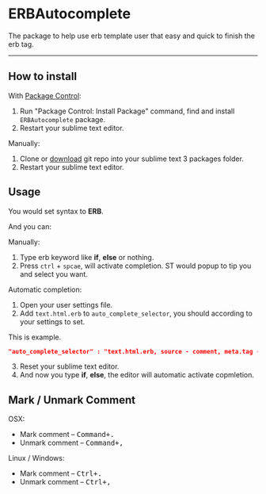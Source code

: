 ERBAutocomplete
======================
The package to help use erb template user that easy and quick to finish the erb tag.
***

How to install
-------------

With [Package Control](http://wbond.net/sublime_packages/package_control):

1. Run "Package Control: Install Package" command, find and install `ERBAutocomplete` package.
2. Restart your sublime text editor.


Manually:

1. Clone or [download](https://github.com/CasperLaiTW/ERBAutocomplete/archive/master.zip "download") git repo into your sublime text 3 packages folder.
2. Restart your sublime text editor.


Usage
-------------
You would set syntax to **ERB**.

And you can:

Manually:

1. Type erb keyword like **if**, **else** or nothing.
2. Press `ctrl` + `spcae`, will activate completion. ST would popup to tip you and select you want.

Automatic completion:

1. Open your user settings file.
2. Add `text.html.erb` to `auto_complete_selector`, you should according to your settings to set.

  This is example.
  ```json
  "auto_complete_selector" : "text.html.erb, source - comment, meta.tag - punctuation.definition.tag.begin"
  ```
3. Reset your sublime text editor.
4. And now you type **if**, **else**, the editor will automatic activate copmletion.


Mark / Unmark Comment
-------------
OSX:

* Mark comment – <kbd>Command+.</kbd>
* Unmark comment – <kbd>Command+,</kbd>

Linux / Windows:

* Mark comment – <kbd>Ctrl+.</kbd>
* Unmark comment – <kbd>Ctrl+,</kbd>






